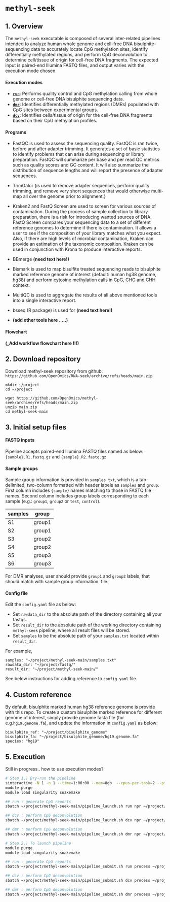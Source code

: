# <code>methyl-seek</code>

## 1. Overview
The `methyl-seek` executable is composed of several inter-related pipelines intended to analyze human whole genome and cell-free DNA bisulphite-sequencing data to accurately locate CpG methylation sites, identify differentially methylated regions, and perform CpG deconvolution to determine cell/tissue of origin for cell-free DNA fragments. The expected input is paired-end Illumina FASTQ files, and output varies with the execution mode chosen.

#### Execution modes

* [<code><b>run</b></code>](./run.md): Performs quality control and CpG methylation calling from whole genome or cell-free DNA bisulphite sequencing data.
* [<code><b>dmr</b></code>](./dmr.md): Identifies differentially methylated regions (DMRs) populated with CpG sites between experimental groups.
* [<code><b>dcv</b></code>](./deconvolution.md): Identifies cells/tissue of origin for the cell-free DNA fragments based on their CpG methylation profiles.

#### Programs

- FastQC is used to assess the sequencing quality. FastQC is ran twice, before and after adapter trimming. It generates a set of basic statistics to identify problems that can arise during sequencing or library preparation. FastQC will summarize per base and per read QC metrics such as quality scores and GC content. It will also summarize the distribution of sequence lengths and will report the presence of adapter sequences.

- TrimGalor
{is used to remove adapter sequences, perform quality trimming, and remove very short sequences that would otherwise multi-map all over the genome prior to alignment.}

- Kraken2 and FastQ Screen are used to screen for various sources of contamination. During the process of sample collection to library preparation, there is a risk for introducing wanted sources of DNA. FastQ Screen compares your sequencing data to a set of different reference genomes to determine if there is contamination. It allows a user to see if the composition of your library matches what you expect. Also, if there are high levels of microbial contamination, Kraken can provide an estimation of the taxonomic composition. Kraken can be used in conjunction with Krona to produce interactive reports.

- BBmerge **(need text here!)**

- Bismark is used to map bisulfite treated sequencing reads to bisulphite marked reference genome of interest (default: human hg38 genome, hg38) and perform cytosine methylation calls in CpG, CHG and CHH context.

- MultiQC is used to aggregate the results of all above mentioned tools into a single interactive report.

- bsseq (R package) is used for  **(need text here!)**

- **(add other tools here .....)**

#### Flowchart
**(_Add workflow flowchart here !!!)**


## 2. Download repository

Download methyl-seek repository from github: `https://github.com/OpenOmics/RNA-seek/archive/refs/heads/main.zip`

```
mkdir ~/project
cd ~/project

wget https://github.com/OpenOmics/methyl-seek/archive/refs/heads/main.zip
unzip main.zip
cd methyl-seek-main
```

## 3. Initial setup files

#### FASTQ inputs

Pipeline accepts paired-end Illumina FASTQ files named as below: `{sample}.R1.fastq.gz` and `{sample}.R2.fastq.gz`

#### Sample groups

Sample group information is provided in `samples.txt`, which is a tab-delimited, two-column formatted with header labels as `samples` and `group`. First column includes `{sample}` names matching to those in FASTQ file names. Second column includes group labels corresponding to each sample (e.g.: `group1`, `group2` or `test`, `control`).

| samples | group  |
| ------- | ------ |
| S1      | group1 |
| S2      | group1 |
| S3      | group2 |
| S4      | group2 |
| S5      | group3 |
| S6      | group3 |

For DMR analyses, user should provide `group1` and `group2` labels, that should match with sample group information. file.

#### Config file

Edit the `config.yaml` file as below:

- Set `rawdata_dir` to the absolute path of the directory containing all your fastqs.
- Set `result_dir` to the absolute path of the working directory containing `methyl-seek` pipeline, where all result files will be stored.
- Set `samples` to be the absolute path of your `samples.txt` located within `result_dir`.

For example,

```
samples: "~/project/methyl-seek-main/samples.txt"
rawdata_dir: "~/project/fastq/"
result_dir: "~/project/methyl-seek-main/"
```
See below instructions for adding reference to `config.yaml` file.

## 4. Custom reference

By default, bisulphite marked human hg38 reference genome is provide with this repo. To create a custom bisulphite marked reference for different genome of interest, simply provide genome fasta file (for e.g.`hg19.genome.fa`), and update the information in `config.yaml` as below:

```
bisulphite_ref: "~/project/bisulphite_genome"
bisulphite_fa: "~/project/bisulphite_genome/hg19.genome.fa"
species: "hg19"
```

## 5. Execution

Still in progress.. how to use execution modes?
```bash
# Step 1.) Dry-run the pipeline
sinteractive -N 1 -n 1 --time=1:00:00 --mem=8gb  --cpus-per-task=2 --pty bash
module purge
module load singularity snakemake

## run : generate CpG reports
sbatch ~/project/methyl-seek-main/pipeline_launch.sh run npr ~/project/methyl-seek-main/

## dcv : perform CpG deconvolution 
sbatch ~/project/methyl-seek-main/pipeline_launch.sh dcv npr ~/project/methyl-seek-main/

## dmr : perform CpG deconvolution
sbatch ~/project/methyl-seek-main/pipeline_launch.sh dmr npr ~/project/methyl-seek-main/

# Step 2.) To launch pipeline
module purge
module load singularity snakemake

## run : generate CpG reports
sbatch ~/project/methyl-seek-main/pipeline_submit.sh run process ~/project/methyl-seek-main/

## dcv : perform CpG deconvolution 
sbatch ~/project/methyl-seek-main/pipeline_submit.sh dcv process ~/project/methyl-seek-main/

## dmr : perform CpG deconvolution 
sbatch ~/project/methyl-seek-main/pipeline_submit.sh dmr process ~/project/methyl-seek-main/ group1 group2

```
